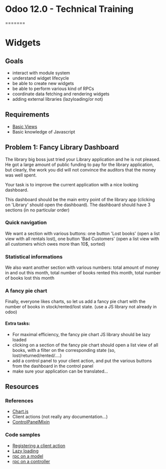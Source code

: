 # Odoo 12.0 - Technical Training
=======
# Widgets

## Goals

* interact with module system
* understand widget lifecycle
* be able to create new widgets
* be able to perform various kind of RPCs
* coordinate data fetching and rendering widgets
* adding external libraries (lazyloading/or not)


## Requirements

* [Basic Views](https://github.com/odoo/technical-training/tree/12.0-03-views)
* Basic knowledge of Javascript

## Problem 1: Fancy Library Dashboard

The library big boss just tried your Library application and he is not pleased.  He got a large amount of public funding to pay for the library application, but clearly, the work you did will not convince the auditors that the money was well spent.

Your task is to improve the current application with a nice looking dashboard.

This dashboard should be the main entry point of the library app (clicking on 'Library' should open the dashboard). The dashboard should have 3 sections (in no particular order)

### Quick navigation

We want a section with various buttons: one button 'Lost books' (open a list view with all rentals lost), one button 'Bad Customers' (open a list view with all customers which owes more than 10$, sorted)

### Statistical informations

We also want another section with various numbers: total amount of money in and out this month, total number of books rented this month, total number of books lost this month

### A fancy pie chart

Finally, everyone likes charts, so let us add a fancy pie chart with the number of books in stock/rented/lost state. (use a JS library not already in odoo)

#### Extra tasks:

- For maximal efficiency, the fancy pie chart JS library should be lazy loaded
- clicking on a section of the fancy pie chart should open a list view of all books, with a filter on the corresponding state (so, lost/returned/rented/....)
- add a control panel to your client action, and put the various buttons from the dashboard in the control panel
- make sure your application can be translated...


## Resources

### References

* [Chart.js](http://www.chartjs.org/)
* Client actions (not really any documentation...)
* [ControlPanelMixin](https://github.com/odoo/odoo/blob/962fa7325d6c9405890aa2d66385044099b0b1da/addons/web/static/src/js/chrome/control_panel.js#L15)

### Code samples

* [Registering a client action](https://github.com/odoo/odoo/blob/dbf8304e3a7b66a76854170fe1e166d56da72e1a/addons/web_settings_dashboard/static/src/js/dashboard.js#L344)
* [Lazy loading](https://github.com/odoo/odoo/blob/f1a85ba70a2412fb0d7bf789a758d8f2d2e86a02/addons/website/static/src/js/backend/dashboard.js#L49)
* [rpc on a model](https://github.com/odoo/odoo/blob/dbf8304e3a7b66a76854170fe1e166d56da72e1a/addons/website/static/src/js/menu/content.js#L194)
* [rpc on a controller](https://github.com/odoo/odoo/blob/dbf8304e3a7b66a76854170fe1e166d56da72e1a/addons/web/static/src/js/chrome/user_menu.js#L62)
